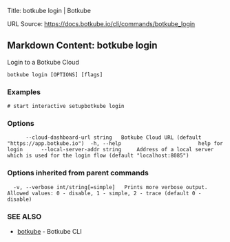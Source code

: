 Title: botkube login | Botkube

URL Source: https://docs.botkube.io/cli/commands/botkube_login

Markdown Content:
botkube login[​](#botkube-login "Direct link to botkube login")
---------------------------------------------------------------

Login to a Botkube Cloud

```
botkube login [OPTIONS] [flags]
```

### Examples[​](#examples "Direct link to Examples")

```
# start interactive setupbotkube login
```

### Options[​](#options "Direct link to Options")

```
      --cloud-dashboard-url string   Botkube Cloud URL (default "https://app.botkube.io")  -h, --help                         help for login      --local-server-addr string     Address of a local server which is used for the login flow (default "localhost:8085")
```

### Options inherited from parent commands[​](#options-inherited-from-parent-commands "Direct link to Options inherited from parent commands")

```
  -v, --verbose int/string[=simple]   Prints more verbose output. Allowed values: 0 - disable, 1 - simple, 2 - trace (default 0 - disable)
```

### SEE ALSO[​](#see-also "Direct link to SEE ALSO")

*   [botkube](https://docs.botkube.io/cli/commands/botkube) - Botkube CLI
